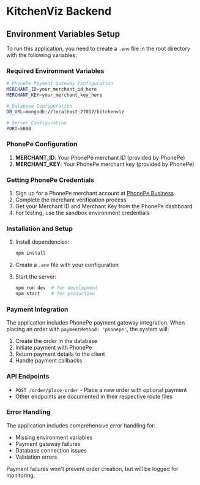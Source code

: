 # KitchenViz Backend

## Environment Variables Setup

To run this application, you need to create a `.env` file in the root directory with the following variables:

### Required Environment Variables

```bash
# PhonePe Payment Gateway Configuration
MERCHANT_ID=your_merchant_id_here
MERCHANT_KEY=your_merchant_key_here

# Database Configuration
DB_URL=mongodb://localhost:27017/kitchenviz

# Server Configuration
PORT=5000
```

### PhonePe Configuration

1. **MERCHANT_ID**: Your PhonePe merchant ID (provided by PhonePe)
2. **MERCHANT_KEY**: Your PhonePe merchant key (provided by PhonePe)

### Getting PhonePe Credentials

1. Sign up for a PhonePe merchant account at [PhonePe Business](https://business.phonepe.com/)
2. Complete the merchant verification process
3. Get your Merchant ID and Merchant Key from the PhonePe dashboard
4. For testing, use the sandbox environment credentials

### Installation and Setup

1. Install dependencies:
   ```bash
   npm install
   ```

2. Create a `.env` file with your configuration

3. Start the server:
   ```bash
   npm run dev  # for development
   npm start    # for production
   ```

### Payment Integration

The application includes PhonePe payment gateway integration. When placing an order with `paymentMethod: 'phonepe'`, the system will:

1. Create the order in the database
2. Initiate payment with PhonePe
3. Return payment details to the client
4. Handle payment callbacks

### API Endpoints

- `POST /order/place-order` - Place a new order with optional payment
- Other endpoints are documented in their respective route files

### Error Handling

The application includes comprehensive error handling for:
- Missing environment variables
- Payment gateway failures
- Database connection issues
- Validation errors

Payment failures won't prevent order creation, but will be logged for monitoring.


